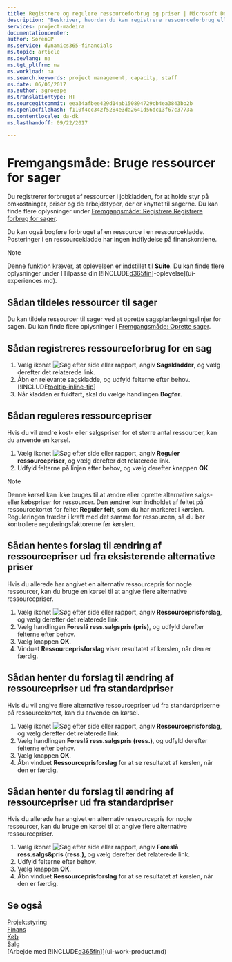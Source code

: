 ```yaml
---
title: Registrere og regulere ressourceforbrug og priser | Microsoft Docs
description: "Beskriver, hvordan du kan registrere ressourceforbrug eller forbrug, der er knyttet til en sag, for at holde styr på og styre omkostninger, priser, og arbejdstyper."
services: project-madeira
documentationcenter: 
author: SorenGP
ms.service: dynamics365-financials
ms.topic: article
ms.devlang: na
ms.tgt_pltfrm: na
ms.workload: na
ms.search.keywords: project management, capacity, staff
ms.date: 06/06/2017
ms.author: sgroespe
ms.translationtype: HT
ms.sourcegitcommit: eea34afbee429d14ab150894729cb4ea3843bb2b
ms.openlocfilehash: f110f4cc342f5284e3da2641d56dc13f67c3773a
ms.contentlocale: da-dk
ms.lasthandoff: 09/22/2017

---
```

# <a name="how-to-use-resources-for-jobs"></a>Fremgangsmåde: Bruge ressourcer for sager
Du registrerer forbruget af ressourcer i jobkladden, for at holde styr på omkostninger, priser og de arbejdstyper, der er knyttet til sagerne. Du kan finde flere oplysninger under [Fremgangsmåde: Registrere Registrere forbrug for sager](projects-how-record-job-usage.md).

Du kan også bogføre forbruget af en ressource i en ressourcekladde. Posteringer i en ressourcekladde har ingen indflydelse på finanskontiene.

> [!NOTE]  
>   Denne funktion kræver, at oplevelsen er indstillet til **Suite**. Du kan finde flere oplysninger under [Tilpasse din [!INCLUDE[d365fin](includes/d365fin_md.md)]-oplevelse](ui-experiences.md).

## <a name="to-assign-resources-to-jobs"></a>Sådan tildeles ressourcer til sager
Du kan tildele ressourcer til sager ved at oprette sagsplanlægningslinjer for sagen. Du kan finde flere oplysninger i [Fremgangsmåde: Oprette sager](projects-how-create-jobs.md).

## <a name="to-record-resource-usage-for-a-job"></a>Sådan registreres ressourceforbrug for en sag
1. Vælg ikonet ![Søg efter side eller rapport](media/ui-search/search_small.png "Ikonet Søg efter side eller rapport"), angiv **Sagskladder**, og vælg derefter det relaterede link.
2. Åbn en relevante sagskladde, og udfyld felterne efter behov. [!INCLUDE[tooltip-inline-tip](includes/tooltip-inline-tip_md.md)]
3. Når kladden er fuldført, skal du vælge handlingen **Bogfør**.

## <a name="to-adjust-resource-prices"></a>Sådan reguleres ressourcepriser
Hvis du vil ændre kost- eller salgspriser for et større antal ressourcer, kan du anvende en kørsel.  

1. Vælg ikonet ![Søg efter side eller rapport](media/ui-search/search_small.png "Ikonet Søg efter side eller rapport"), angiv **Reguler ressourcepriser**, og vælg derefter det relaterede link.
2. Udfyld felterne på linjen efter behov, og vælg derefter knappen **OK**.

> [!NOTE]  
>   Denne kørsel kan ikke bruges til at ændre eller oprette alternative salgs- eller købspriser for ressourcer. Den ændrer kun indholdet af feltet på ressourcekortet for feltet **Reguler felt**, som du har markeret i kørslen. Reguleringen træder i kraft med det samme for ressourcen, så du bør kontrollere reguleringsfaktorerne før kørslen.

## <a name="to-get-resource-price-change-suggestions-based-on-existing-alternate-prices"></a>Sådan hentes forslag til ændring af ressourcepriser ud fra eksisterende alternative priser
Hvis du allerede har angivet en alternativ ressourcepris for nogle ressourcer, kan du bruge en kørsel til at angive flere alternative ressourcepriser.

1. Vælg ikonet ![Søg efter side eller rapport](media/ui-search/search_small.png "Ikonet Søg efter side eller rapport"), angiv **Ressourceprisforslag**, og vælg derefter det relaterede link.
2. Vælg handlingen **Foreslå ress.salgspris (pris)**, og udfyld derefter felterne efter behov.
3. Vælg knappen **OK**.  
4. Vinduet **Ressourceprisforslag** viser resultatet af kørslen, når den er færdig.

## <a name="to-get-resource-price-change-suggestions-based-on-standard-prices"></a>Sådan henter du forslag til ændring af ressourcepriser ud fra standardpriser
Hvis du vil angive flere alternative ressourcepriser ud fra standardpriserne på ressourcekortet, kan du anvende en kørsel.  

1. Vælg ikonet ![Søg efter side eller rapport](media/ui-search/search_small.png "Ikonet Søg efter side eller rapport"), angiv **Ressourceprisforslag**, og vælg derefter det relaterede link.
2. Vælg handlingen **Foreslå ress.salgspris (ress.)**, og udfyld derefter felterne efter behov.  
3. Vælg knappen **OK**.  
4. Åbn vinduet **Ressourceprisforslag** for at se resultatet af kørslen, når den er færdig.

## <a name="to-get-resource-price-change-suggestions-based-on-alternate-prices"></a>Sådan henter du forslag til ændring af ressourcepriser ud fra standardpriser
Hvis du allerede har angivet en alternativ ressourcepris for nogle ressourcer, kan du bruge en kørsel til at angive flere alternative ressourcepriser.

1. Vælg ikonet ![Søg efter side eller rapport](media/ui-search/search_small.png "Ikonet Søg efter side eller rapport"), angiv **Foreslå ress.salgs&pris (ress.)**, og vælg derefter det relaterede link.  
2. Udfyld felterne efter behov.
3. Vælg knappen **OK**.  
4. Åbn vinduet **Ressourceprisforslag** for at se resultatet af kørslen, når den er færdig.

## <a name="see-also"></a>Se også
[Projektstyring](projects-manage-projects.md)  
[Finans](finance.md)  
[Køb](purchasing-manage-purchasing.md)         
[Salg](sales-manage-sales.md)     
[Arbejde med [!INCLUDE[d365fin](includes/d365fin_md.md)]](ui-work-product.md)  

